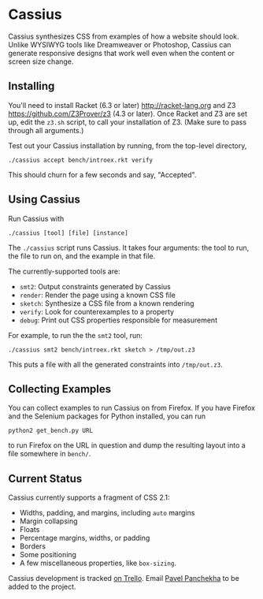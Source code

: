 
Cassius
=======

Cassius synthesizes CSS from examples of how a website should look.
Unlike WYSIWYG tools like Dreamweaver or Photoshop,
  Cassius can generate responsive designs
  that work well even when the content or screen size change.

Installing
------------

You'll need to install Racket (6.3 or later) <http://racket-lang.org>
and Z3 <https://github.com/Z3Prover/z3> (4.3 or later). Once Racket
and Z3 are set up, edit the `z3.sh` script, to call your installation
of Z3. (Make sure to pass through all arguments.)

Test out your Cassius installation by running, from the top-level directory,

    ./cassius accept bench/introex.rkt verify

This should churn for a few seconds and say, "Accepted".

Using Cassius
----------------

Run Cassius with

    ./cassius [tool] [file] [instance]

The `./cassius` script runs Cassius. It takes four arguments: the tool
to run, the file to run on, and the example in that file. 

The currently-supported tools are:

- `smt2`: Output constraints generated by Cassius
- `render`: Render the page using a known CSS file
- `sketch`: Synthesize a CSS file from a known rendering
- `verify`: Look for counterexamples to a property
- `debug`: Print out CSS properties responsible for measurement

For example, to run the the `smt2` tool, run:

    ./cassius smt2 bench/introex.rkt sketch > /tmp/out.z3

This puts a file with all the generated constraints into
`/tmp/out.z3`.

Collecting Examples
-----------------------

You can collect examples to run Cassius on from Firefox. If you have
Firefox and the Selenium packages for Python installed, you can run

    python2 get_bench.py URL

to run Firefox on the URL in question and dump the resulting layout
into a file somewhere in `bench/`.

Current Status
--------------

Cassius currently supports a fragment of CSS 2.1:
+ Widths, padding, and margins, including `auto` margins
+ Margin collapsing
+ Floats
+ Percentage margins, widths, or padding
+ Borders
+ Some positioning
+ A few miscellaneous properties, like `box-sizing`.

Cassius development is tracked
[on Trello](https://trello.com/b/ylAVgJh3/cassius). Email
[Pavel Panchekha](mailto:me@pavpanchekha.com) to be added to the
project.

